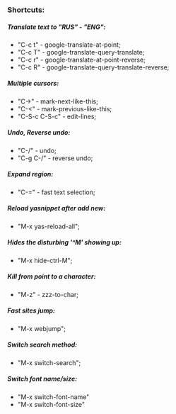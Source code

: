 ### Shortcuts:

##### Translate text to "RUS" - "ENG":
* "C-c t" - google-translate-at-point;
* "C-c T" - google-translate-query-translate;
* "C-c r" - google-translate-at-point-reverse;
* "C-c R" - google-translate-query-translate-reverse;

##### Multiple cursors:
* "C->" - mark-next-like-this;
* "C-<" - mark-previous-like-this;
* "C-S-c C-S-c" - edit-lines;

##### Undo, Reverse undo:
* "C-/" - undo;
* "C-g C-/" - reverse undo;

##### Expand region:
* "C-=" - fast text selection;

##### Reload yasnippet after add new:
* "M-x yas-reload-all";

##### Hides the disturbing '^M' showing up:
* "M-x hide-ctrl-M";

##### Kill from point to a character:
* "M-z" - zzz-to-char;

##### Fast sites jump:
* "M-x webjump";

##### Switch search method:
* "M-x switch-search";

##### Switch font name/size:
* "M-x switch-font-name"
* "M-x switch-font-size"